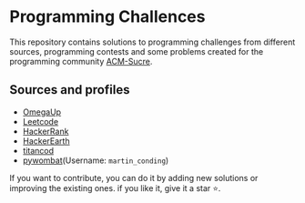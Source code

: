 # Programming Challences

This repository contains solutions to programming challenges from different sources, programming contests and some problems created for the programming community [ACM-Sucre](https://www.facebook.com/profile.php?id=100070696580850).

## Sources and profiles

- [OmegaUp](https://omegaup.com/profile/Martin_Andres_Acebey_Laime/)
- [Leetcode](https://leetcode.com/MartinAAcebeyL/)
- [HackerRank](https://www.hackerrank.com/martinaacbyl2000?hr_r=1)
- [HackerEarth](https://www.hackerearth.com/@martinaacbyl2000)
- [titancod](https://www.titancod.net/usuario/martin2000)
- [pywombat](https://pywombat.com/my/exercises/)(Username: `martin_conding`)

If you want to contribute, you can do it by adding new solutions or improving the existing ones.
if you like it, give it a star ⭐.
